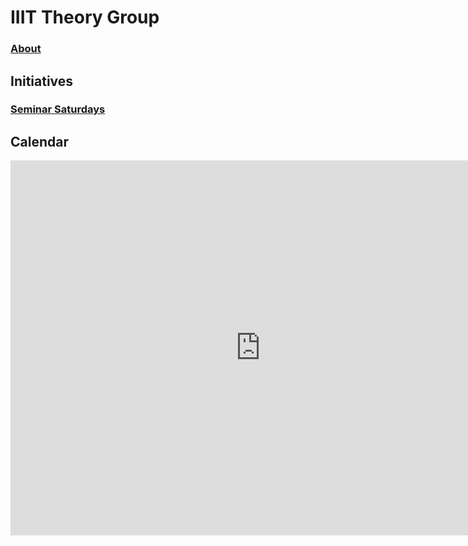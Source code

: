 IIIT Theory Group
=================

### [About](About.md)

Initiatives
-----------
### [Seminar Saturdays](Initiatives/Seminar-Saturdays/index.md)

Calendar
--------
<iframe src="https://calendar.google.com/calendar/embed?src=vnl9sdq7oofipibho132r2e024%40group.calendar.google.com&ctz=Asia%2FKolkata&amp;mode=AGENDA" style="border: 0" width="800" height="600" frameborder="0" scrolling="no"></iframe>
